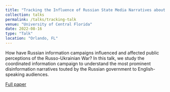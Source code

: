 ```yaml
---
title: "Tracking the Influence of Russian State Media Narratives about the Russo-Ukrainian War"
collection: talks
permalink: /talks/tracking-talk
venue: "University of Central Florida"
date: 2022-08-16
type: "Talk"
location: "Orlando, FL"
---
```


How have Russian information campaigns influenced and affected public perceptions of the Russo-Ukrainian War? In this talk, we study the coordinated information campaign to understand the most prominent disinformation narratives touted by the Russian government to English-speaking audiences. 

[Full paper](https://www.hanshanley.com/files/happenstance.pdf)

